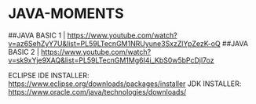 # JAVA-MOMENTS

##JAVA BASIC 1 | https://www.youtube.com/watch?v=az6SehZyY7U&list=PL59LTecnGM1NRUyune3SxzZlYpZezK-oQ
##JAVA BASIC 2 | https://www.youtube.com/watch?v=sk9xYje9XAQ&list=PL59LTecnGM1Mg6I4i_KbS0w5bPcDjl7oz

ECLIPSE IDE INSTALLER: https://www.eclipse.org/downloads/packages/installer
JDK INSTALLER: https://www.oracle.com/java/technologies/downloads/
